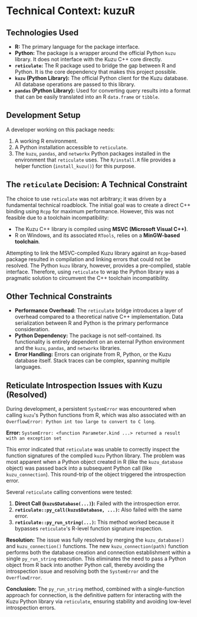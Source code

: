 # Technical Context: kuzuR

## Technologies Used

-   **R:** The primary language for the package interface.
-   **Python:** The package is a wrapper around the official Python `kuzu` library. It does not interface with the Kuzu C++ core directly.
-   **`reticulate`:** The R package used to bridge the gap between R and Python. It is the core dependency that makes this project possible.
-   **`kuzu` (Python Library):** The official Python client for the Kuzu database. All database operations are passed to this library.
-   **`pandas` (Python Library):** Used for converting query results into a format that can be easily translated into an R `data.frame` or `tibble`.

## Development Setup

A developer working on this package needs:
1.  A working R environment.
2.  A Python installation accessible to `reticulate`.
3.  The `kuzu`, `pandas`, and `networkx` Python packages installed in the environment that `reticulate` uses. The `R/install.R` file provides a helper function (`install_kuzu()`) for this purpose.

## The `reticulate` Decision: A Technical Constraint

The choice to use `reticulate` was not arbitrary; it was driven by a fundamental technical roadblock. The initial goal was to create a direct C++ binding using `Rcpp` for maximum performance. However, this was not feasible due to a toolchain incompatibility:

-   The Kuzu C++ library is compiled using **MSVC (Microsoft Visual C++)**.
-   R on Windows, and its associated `RTools`, relies on a **MinGW-based toolchain**.

Attempting to link the MSVC-compiled Kuzu library against an `Rcpp`-based package resulted in compilation and linking errors that could not be resolved. The Python `kuzu` library, however, provides a pre-compiled, stable interface. Therefore, using `reticulate` to wrap the Python library was a pragmatic solution to circumvent the C++ toolchain incompatibility.

## Other Technical Constraints

-   **Performance Overhead:** The `reticulate` bridge introduces a layer of overhead compared to a theoretical native C++ implementation. Data serialization between R and Python is the primary performance consideration.
-   **Python Dependency:** The package is not self-contained. Its functionality is entirely dependent on an external Python environment and the `kuzu`, `pandas`, and `networkx` libraries.
-   **Error Handling:** Errors can originate from R, Python, or the Kuzu database itself. Stack traces can be complex, spanning multiple languages.

## Reticulate Introspection Issues with Kuzu (Resolved)

During development, a persistent `SystemError` was encountered when calling `kuzu`'s Python functions from R, which was also associated with an `OverflowError: Python int too large to convert to C long`.

**Error:** `SystemError: <function Parameter.kind ...> returned a result with an exception set`

This error indicated that `reticulate` was unable to correctly inspect the function signatures of the compiled `kuzu` Python library. The problem was most apparent when a Python object created in R (like the `kuzu_database` object) was passed back into a subsequent Python call (like `kuzu_connection`). This round-trip of the object triggered the introspection error.

Several `reticulate` calling conventions were tested:
1.  **Direct Call (`kuzu$Database(...)`):** Failed with the introspection error.
2.  **`reticulate::py_call(kuzu$Database, ...)`:** Also failed with the same error.
3.  **`reticulate::py_run_string(...)`:** This method worked because it bypasses `reticulate`'s R-level function signature inspection.

**Resolution:**
The issue was fully resolved by merging the `kuzu_database()` and `kuzu_connection()` functions. The new `kuzu_connection(path)` function performs both the database creation and connection establishment within a single `py_run_string` execution. This eliminates the need to pass a Python object from R back into another Python call, thereby avoiding the introspection issue and resolving both the `SystemError` and the `OverflowError`.

**Conclusion:** The `py_run_string` method, combined with a single-function approach for connection, is the definitive pattern for interacting with the Kuzu Python library via `reticulate`, ensuring stability and avoiding low-level introspection errors.
